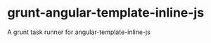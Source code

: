grunt-angular-template-inline-js
================================

A grunt task runner for angular-template-inline-js
